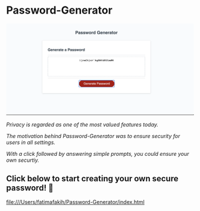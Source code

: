 # Password-Generator
![](Images/Password-Generator.png)

_Privacy is regarded as one of the most valued features today._

_The motivation behind Password-Generator was to ensure security for users in all settings._ 

_With a click followed by answering simple prompts, you could ensure your own securtiy._

## Click below to start creating your own secure password! 🔐


[file:///Users/fatimafakih/Password-Generator/index.html](Password-Generator)
